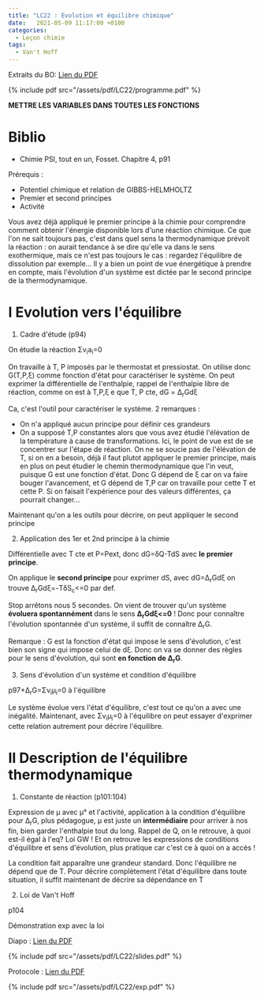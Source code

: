 ```yaml
---
title: "LC22 : Evolution et équilibre chimique"
date:   2021-05-09 11:17:00 +0100
categories:
  - Leçon chimie
tags:
  - Van't Hoff
---
```

Extraits du BO: [Lien du PDF](/assets/pdf/LC22/programme.pdf)

{% include pdf src="/assets/pdf/LC22/programme.pdf" %}

**METTRE LES VARIABLES DANS TOUTES LES FONCTIONS**
# Biblio
- Chimie PSI, tout en un, Fosset. Chapitre 4, p91

Prérequis : 
- Potentiel chimique et relation de GIBBS-HELMHOLTZ
- Premier et second principes
- Activité

Vous avez déjà appliqué le premier principe à la chimie pour comprendre comment obtenir l'énergie disponible lors d'une réaction chimique. Ce que l'on ne sait toujours pas, c'est dans quel sens la thermodynamique prévoit la réaction : on aurait tendance à se dire qu'elle va dans le sens exothermique, mais ce n'est pas toujours le cas : regardez l'équilibre de dissolution par exemple... Il y a bien un point de vue énergétique à prendre en compte, mais l'évolution d'un système est dictée par le second principe de la thermodynamique.

# I Evolution vers l'équilibre
1) Cadre d'étude (p94)

On étudie la réaction &Sigma;&nu;<sub>i</sub>a<sub>i</sub>=0

On travaille à T, P imposés par le thermostat et pressiostat. On utilise donc G(T,P,&xi;) comme fonction d'état pour caractériser le système. On peut exprimer la différentielle de l'enthalpie, rappel de l'enthalpie libre de réaction, comme on est à T,P,&xi; e que T, P cte, dG = &Delta;<sub>r</sub>Gd&xi;

Ca, c'est l'outil pour caractériser le système. 2 remarques :
- On n'a appliqué aucun principe pour définir ces grandeurs
- On a supposé T,P constantes alors que vous avez étudié l'élévation de la température à cause de transformations. Ici, le point de vue est de se concentrer sur l'étape de réaction. On ne se soucie pas de l'élévation de T, si on en a besoin, déjà il faut plutot appliquer le premier principe, mais en plus on peut étudier le chemin thermodynamique que l'in veut, puisque G est une fonction d'état. Donc G dépend de &xi; car on va faire bouger l'avancement, et G dépend de T,P car on travaille pour cette T et cette P. Si on faisait l'expérience pour des valeurs différentes, ça pourrait changer...

Maintenant qu'on a les outils pour décrire, on peut appliquer le second principe

2) Application des 1er et 2nd principe à la chimie

Différentielle avec T cte et P=Pext, donc dG=&delta;Q-TdS avec **le premier principe**.

On applique le **second principe** pour exprimer dS, avec dG=&Delta;<sub>r</sub>Gd&xi; on trouve &Delta;<sub>r</sub>Gd&xi;=-T&delta;S<sub>c</sub><=0 par def.

Stop arrêtons nous 5 secondes. On vient de trouver qu'un système **évoluera spontannément** dans le sens **&Delta;<sub>r</sub>Gd&xi;<=0** ! Donc pour connaître l'évolution spontannée d'un système, il suffit de connaître &Delta;<sub>r</sub>G.

Remarque : G est la fonction d'état qui impose le sens d'évolution, c'est bien son signe qui impose celui de d&xi;. Donc on va se donner des règles pour le sens d'évolution, qui sont **en fonction de &Delta;<sub>r</sub>G**.

3) Sens d'évolution d'un système et condition d'équilibre

p97+&Delta;<sub>r</sub>G=&Sigma;&nu;<sub>i</sub>&mu;<sub>i</sub>=0 à l'équilibre

Le système évolue vers l'état d'équilibre, c'est tout ce qu'on a avec une inégalité. Maintenant, avec &Sigma;&nu;<sub>i</sub>&mu;<sub>i</sub>=0 à l'équilibre on peut essayer d'exprimer cette relation autrement pour décrire l'équilibre.

# II Description de l'équilibre thermodynamique
1) Constante de réaction (p101:104)

Expression de &mu; avec &mu;° et l'activité, application à la condition d'équilibre pour &Delta;<sub>r</sub>G, plus pédagogue, &mu; est juste un **intermédiaire** pour arriver à nos fin, bien garder l'enthalpie tout du long. Rappel de Q, on le retrouve, à quoi est-il égal à l'eq? Loi GW ! Et on retrouve les expressions de conditions d'équilibre et sens d'évolution, plus pratique car c'est ce à quoi on a accès !

La condition fait apparaître une grandeur standard. Donc l'équilibre ne dépend que de T. Pour décrire complètement l'état d'équilibre dans toute situation, il suffit maintenant de décrire sa dépendance en T

2) Loi de Van't Hoff

p104

Démonstration exp avec la loi 

Diapo : [Lien du PDF](/assets/pdf/LC22/slides.pdf)

{% include pdf src="/assets/pdf/LC22/slides.pdf" %}

Protocole : [Lien du PDF](/assets/pdf/LC22/exp.pdf)

{% include pdf src="/assets/pdf/LC22/exp.pdf" %}
